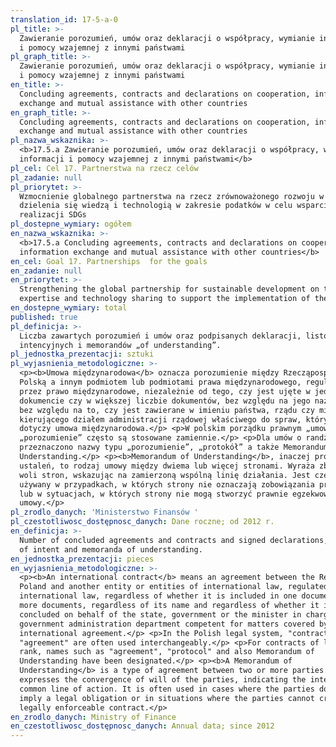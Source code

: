 ```yaml
---
translation_id: 17-5-a-0
pl_title: >-
  Zawieranie porozumień, umów oraz deklaracji o współpracy, wymianie informacji
  i pomocy wzajemnej z innymi państwami
pl_graph_title: >-
  Zawieranie porozumień, umów oraz deklaracji o współpracy, wymianie informacji
  i pomocy wzajemnej z innymi państwami
en_title: >-
  Concluding agreements, contracts and declarations on cooperation, information
  exchange and mutual assistance with other countries
en_graph_title: >-
  Concluding agreements, contracts and declarations on cooperation, information
  exchange and mutual assistance with other countries
pl_nazwa_wskaznika: >-
  <b>17.5.a Zawieranie porozumień, umów oraz deklaracji o współpracy, wymianie
  informacji i pomocy wzajemnej z innymi państwami</b>
pl_cel: Cel 17. Partnerstwa na rzecz celów
pl_zadanie: null
pl_priorytet: >-
  Wzmocnienie globalnego partnerstwa na rzecz zrównoważonego rozwoju w zakresie
  dzielenia się wiedzą i technologią w zakresie podatków w celu wsparcia w
  realizacji SDGs
pl_dostepne_wymiary: ogółem
en_nazwa_wskaznika: >-
  <b>17.5.a Concluding agreements, contracts and declarations on cooperation,
  information exchange and mutual assistance with other countries</b>
en_cel: Goal 17. Partnerships  for the goals
en_zadanie: null
en_priorytet: >-
  Strengthening the global partnership for sustainable development on tax
  expertise and technology sharing to support the implementation of the SDGs
en_dostepne_wymiary: total
published: true
pl_definicja: >-
  Liczba zawartych porozumień i umów oraz podpisanych deklaracji, listów
  intencyjnych i memorandów „of understanding”.
pl_jednostka_prezentacji: sztuki
pl_wyjasnienia_metodologiczne: >-
  <p><b>Umowa międzynarodowa</b> oznacza porozumienie między Rzecząpospolitą
  Polską a innym podmiotem lub podmiotami prawa międzynarodowego, regulowane
  przez prawo międzynarodowe, niezależnie od tego, czy jest ujęte w jednym
  dokumencie czy w większej liczbie dokumentów, bez względu na jego nazwę oraz
  bez względu na to, czy jest zawierane w imieniu państwa, rządu czy ministra
  kierującego działem administracji rządowej właściwego do spraw, których
  dotyczy umowa międzynarodowa.</p> <p>W polskim porządku prawnym „umowa” i
  „porozumienie” często są stosowane zamiennie.</p> <p>Dla umów o randze niższej
  przeznaczono nazwy typu „porozumienie”, „protokół” a także Memorandum of
  Understanding.</p> <p><b>Memorandum of Understanding</b>, inaczej protokół
  ustaleń, to rodzaj umowy między dwiema lub więcej stronami. Wyraża zbieżność
  woli stron, wskazując na zamierzoną wspólną linię działania. Jest często
  używany w przypadkach, w których strony nie oznaczają zobowiązania prawnego
  lub w sytuacjach, w których strony nie mogą stworzyć prawnie egzekwowalnej
  umowy.</p>
pl_zrodlo_danych: 'Ministerstwo Finansów '
pl_czestotliwosc_dostępnosc_danych: Dane roczne; od 2012 r.
en_definicja: >-
  Number of concluded agreements and contracts and signed declarations, letters
  of intent and memoranda of understanding.
en_jednostka_prezentacji: pieces
en_wyjasnienia_metodologiczne: >-
  <p><b>An international contract</b> means an agreement between the Republic of
  Poland and another entity or entities of international law, regulated by
  international law, regardless of whether it is included in one document or in
  more documents, regardless of its name and regardless of whether it is
  concluded on behalf of the state, government or the minister in charge of the
  government administration department competent for matters covered by the
  international agreement.</p> <p>In the Polish legal system, "contract" and
  "agreement" are often used interchangeably.</p> <p>For contracts of lower
  rank, names such as "agreement", "protocol" and also Memorandum of
  Understanding have been designated.</p> <p><b>A Memorandum of
  Understanding</b> is a type of agreement between two or more parties. It
  expresses the convergence of will of the parties, indicating the intended
  common line of action. It is often used in cases where the parties do not
  imply a legal obligation or in situations where the parties cannot create a
  legally enforceable contract.</p>
en_zrodlo_danych: Ministry of Finance
en_czestotliwosc_dostępnosc_danych: Annual data; since 2012
---
```

